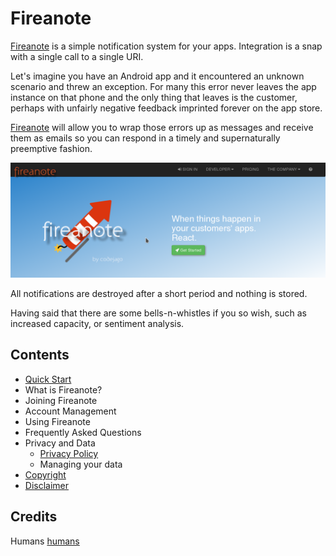 # Fireanote

[Fireanote](https://www.fireanote.com) is a simple notification system for your apps. Integration is a snap with a single call to a single URI.

Let's imagine you have an Android app and it encountered an unknown scenario and threw an exception. For many this error never leaves the app instance on that phone and the only thing that leaves is the customer, perhaps with unfairly negative feedback imprinted forever on the app store.

[Fireanote](https://www.fireanote.com) will allow you to wrap those errors up as messages and receive them as emails so you can respond in a timely and supernaturally preemptive fashion.

![welcome](_static/images/welcome.png)

All notifications are destroyed after a short period and nothing is stored.

Having said that there are some bells-n-whistles if you so wish, such as increased capacity, or sentiment analysis.

## Contents

- [Quick Start](_static/quickstart.html)
- What is Fireanote?
- Joining Fireanote
- Account Management
- Using Fireanote
- Frequently Asked Questions
- Privacy and Data
  - [Privacy Policy](_static/privacy/privacy.html)
  - Managing your data
- [Copyright](_static/copyright.html)
- [Disclaimer](_static/disclaimer.html)

## Credits

Humans [humans](humans.txt)